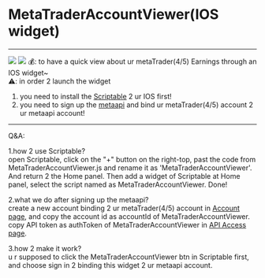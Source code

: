 # MetaTraderAccountViewer(IOS widget)

---
![](https://github.com/xushunke/MetaTraderAccountViewer/blob/master/resource/img_prac.jpeg?raw=true)
![](https://github.com/xushunke/MetaTraderAccountViewer/blob/master/resource/img_m.jpeg?raw=true)
💰: to have a quick view about ur metaTrader(4/5) Earnings through an IOS widget~  
⚠️: in order 2 launch the widget 
   1. you need to install the [Scriptable](https://scriptable.app) 2 ur IOS first!
   1. you need to sign up the [metaapi](https://app.metaapi.cloud) and bind ur metaTrader(4/5) account 2 ur metaapi account!

---
Q&A:

1.how 2 use Scriptable?  
open Scriptable, click on the "+" button on the right-top,
past the code from MetaTraderAccountViewer.js and rename it as 'MetaTraderAccountViewer'.
And return 2 the Home panel.
Then add a widget of Scriptable at Home panel, select the script named as MetaTraderAccountViewer.
Done!

2.what we do after signing up the metaapi?  
create a new account binding 2 ur metaTrader(4/5) account in [Account page](https://app.metaapi.cloud/accounts),
and copy the account id as accountId of MetaTraderAccountViewer.
copy API token as authToken of MetaTraderAccountViewer in [API Access page](https://app.metaapi.cloud/token).  

3.how 2 make it work?  
u r supposed to click the MetaTraderAccountViewer btn in Scriptable first, and choose sign in 2 binding this widget 2 ur metaapi account. 


